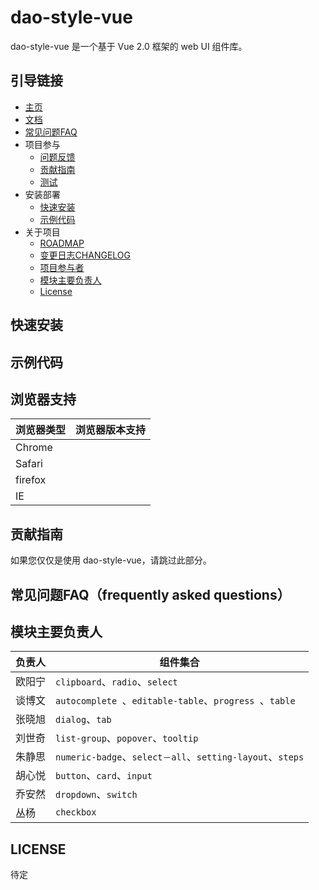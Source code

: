 # dao-style-vue

dao-style-vue 是一个基于 Vue 2.0 框架的 web UI 组件库。

## 引导链接

- [主页]()
- [文档](docs)
- [常见问题FAQ](FAQ.md)
- 项目参与
  - [问题反馈](https://github.com/DaoCloud/dao-style-vue/issues/new)
  - [贡献指南](project)
  - [测试](test/README.md)
- 安装部署
  - [快速安装](#快速安装)
  - [示例代码](#示例代码)
- 关于项目
  - [ROADMAP](ROADMAP.md)
  - [变更日志CHANGELOG](CHANGELOG.md)
  - [项目参与者](MAINTAINER.md)
  - [模块主要负责人](README.md#模块主要负责人)
  - [License](README.md#LICENSE)

## 快速安装

## 示例代码

## 浏览器支持

|浏览器类型|浏览器版本支持|
|--------|---------|
| Chrome| |
| Safari| |
| firefox||
| IE     ||

## 贡献指南

如果您仅仅是使用 dao-style-vue，请跳过此部分。

## 常见问题FAQ（frequently asked questions）

## 模块主要负责人

|负责人|组件集合|
|--------|---------|
| 欧阳宁|`clipboard`、`radio`、`select`|
| 谈博文|`autocomplete `、`editable-table`、`progress `、`table`|
| 张晓旭|`dialog`、`tab`|
| 刘世奇|`list-group`、`popover`、`tooltip`|
| 朱静思|`numeric-badge`、`select－all`、`setting-layout`、`steps`|
| 胡心悦|`button`、`card`、`input`|
| 乔安然|`dropdown`、`switch`|
| 丛杨  | `checkbox`|

## LICENSE

待定
